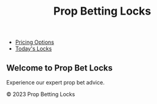 <!DOCTYPE html>
<html>
<head>
    <meta charset="UTF-8">
    <title>Prop Bet Locks</title>
    <link rel="stylesheet" type="text/css" href="CSS_Testing.css">
</head>
<body>
    <header>
        <h1>Prop Betting Locks</h1>
    </header>
    <nav>
        <ul>
            <li><a href="pricing.html">Pricing Options</a></li>
            <li><a href="todays_locks.html">Today's Locks</a></li>
        </ul>
    </nav>
    <main>
        <section>
            <h2>Welcome to Prop Bet Locks</h2>
            <p>Experience our expert prop bet advice.</p>
        </section>
    </main>
    <footer>
        &copy; 2023 Prop Betting Locks
    </footer>
    <script src="JavaScript_Testing.js"></script>
</body>
</html>

